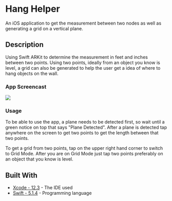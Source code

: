 # Hang Helper
An iOS application to get the measurement between two nodes as well as generating a grid on a vertical plane.

## Description
Using Swift ARKit to determine the measurement in feet and inches between two points. Using two points, ideally from an object you know is level, a grid can also be generated to help the user get a idea of where to hang objects on the wall.

### App Screencast
![](ProjectGif/project.gif)


### Usage
To be able to use the app, a plane needs to be detected first, so wait until a green notice on top that says "Plane Detected". After a plane is detected tap anywhere on the screen to get two points to get the length between that two points. 

To get a grid from two points, tap on the upper right hand corner to switch to Grid Mode. After you are on Grid Mode just tap two points preferably on an object that you know is level. 

## Built With
* [Xcode - 12.3](https://developer.apple.com/xcode/) - The IDE used
* [Swift - 5.1.4](https://developer.apple.com/swift/) - Programming language